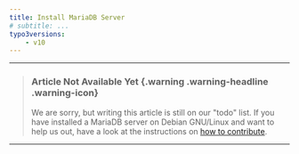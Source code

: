 ```yaml
---
title: Install MariaDB Server
# subtitle: ...
typo3versions:
    - v10
---
```


<hr />

> ### Article Not Available Yet {.warning .warning-headline .warning-icon}
>
> We are sorry, but writing this article is still on our "todo" list. If you have installed a MariaDB server on Debian GNU/Linux and want to help us out, have a look at the instructions on [how to contribute](../../miscellaneous/contribute).

<hr />
